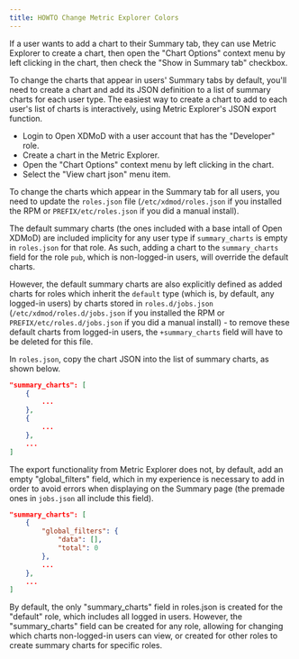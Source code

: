 ```yaml
---
title: HOWTO Change Metric Explorer Colors
---
```


If a user wants to add a chart to their Summary tab, they can use Metric Explorer to create a chart,
then open the "Chart Options" context menu by left clicking in the chart, then check the "Show in Summary
tab" checkbox.

To change the charts that appear in users' Summary tabs by default, you'll need to create
a chart and add its JSON definition to a list of summary charts for each user type.
The easiest way to create a chart to add to each user's list of charts is interactively, 
using Metric Explorer's JSON export function.

* Login to Open XDMoD with a user account that has the "Developer" role.
* Create a chart in the Metric Explorer.
* Open the "Chart Options" context menu by left clicking in the chart.
* Select the "View chart json" menu item.

To change the charts which appear in the Summary tab for all users, you need to update the
`roles.json` file (`/etc/xdmod/roles.json` if you installed the RPM or
`PREFIX/etc/roles.json` if you did a manual install).

The default summary charts (the ones included with a base intall of Open XDMoD) are included implicity 
for any user type if `summary_charts` is empty in `roles.json` for that role. As such, 
adding a chart to the `summary_charts` field for the role `pub`, which is non-logged-in users,
will override the default charts.

However, the default summary charts are also explicitly defined as added charts
for roles which inherit the `default` type (which is, by default, any logged-in users) 
by charts stored in `roles.d/jobs.json` (`/etc/xdmod/roles.d/jobs.json` if you installed the RPM or
`PREFIX/etc/roles.d/jobs.json` if you did a manual install) - to remove these default charts from 
logged-in users, the `+summary_charts` field will have to be deleted for this file.
 
In `roles.json`, copy the chart JSON into the list of summary charts, as shown below.

```json
"summary_charts": [
    {
        ...
    },
    {
        ...
    },
    ...
]
```

The export functionality from Metric Explorer does not, by default,
add an empty "global_filters" field, which in my experience is necessary to 
add in order to avoid errors when displaying on the Summary page 
(the premade ones in `jobs.json` all include this field).

```json
"summary_charts": [
    {
        "global_filters": {
            "data": [],
            "total": 0
        },
        ...
    },
    ...
]
```

By default, the only "summary_charts" field in roles.json is created for the "default" role,
which includes all logged in users. However, the "summary_charts" field can be created for any role,
allowing for changing which charts non-logged-in users can view, or created for other roles
to create summary charts for specific roles. 